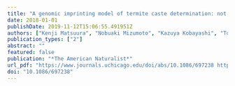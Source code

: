 ```yaml
---
title: "A genomic imprinting model of termite caste determination: not genetic but epigenetic inheritance influences offspring caste fate"
date: 2018-01-01
publishDate: 2019-11-12T15:06:55.491951Z
authors: ["Kenji Matsuura", "Nobuaki Mizumoto", "Kazuya Kobayashi", "Tomonari Nozaki", "Tadahide Fujita", "Toshihisa Yashiro", "Taro Fuchikawa", "Yuki Mitaka", "Edward L. Vargo"]
publication_types: ["2"]
abstract: ""
featured: false
publication: "*The American Naturalist*"
url_pdf: "https://www.journals.uchicago.edu/doi/abs/10.1086/697238 https://www.journals.uchicago.edu/doi/pdfplus/10.1086/697238"
doi: "10.1086/697238"
---
```


